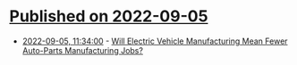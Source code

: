 # [Published on 2022-09-05](index.md)

* [2022-09-05, 11:34:00](https://tech.slashdot.org/story/22/09/05/007254/will-electric-vehicle-manufacturing-mean-fewer-auto-parts-manufacturing-jobs?utm_source=rss1.0mainlinkanon&utm_medium=feed) - [Will Electric Vehicle Manufacturing Mean Fewer Auto-Parts Manufacturing Jobs?](https://tech.slashdot.org/story/22/09/05/007254/will-electric-vehicle-manufacturing-mean-fewer-auto-parts-manufacturing-jobs?utm_source=rss1.0mainlinkanon&utm_medium=feed)
